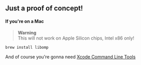 ## Just a proof of concept!

#### If you're on a Mac

> **Warning**  
> This will not work on Apple Silicon chips, Intel x86 only!

```sh
brew install libomp
```

And of course you're gonna need [Xcode Command Line Tools](https://developer.apple.com/xcode/resources/)
